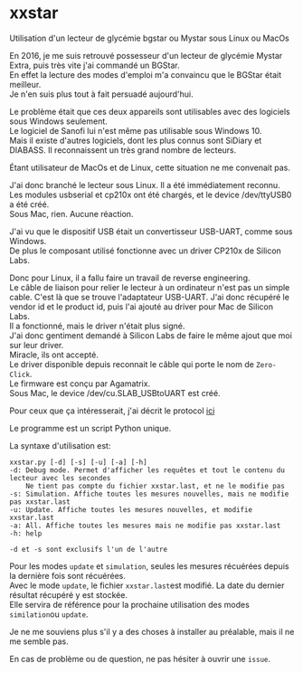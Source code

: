 # xxstar
Utilisation d'un lecteur de glycémie bgstar ou Mystar sous Linux ou MacOs  

En 2016, je me suis retrouvé possesseur d'un lecteur de glycémie Mystar Extra, puis très vite j'ai commandé un BGStar.  
En effet la lecture des modes d'emploi m'a convaincu que le BGStar était meilleur.  
Je n'en suis plus tout à fait persuadé aujourd'hui.  
  
Le problème était que ces deux appareils sont utilisables avec des logiciels sous Windows seulement.  
Le logiciel de Sanofi lui n'est même pas utilisable sous Windows 10.  
Mais il existe d'autres logiciels, dont les plus connus sont SiDiary et DIABASS. Il reconnaissent un très grand nombre de lecteurs.    
  
Étant utilisateur de MacOs et de Linux, cette situation ne me convenait pas.  
  
J'ai donc branché le lecteur sous Linux. Il a été immédiatement reconnu.  
Les modules usbserial et cp210x ont été chargés, et le device /dev/ttyUSB0 a été créé.  
Sous Mac, rien. Aucune réaction.  
  
J'ai vu que le dispositif USB était un convertisseur USB-UART, comme sous Windows.  
De plus le composant utilisé fonctionne avec un driver CP210x de Silicon Labs.  
  
Donc pour Linux, il a fallu faire un travail de reverse engineering.  
Le câble de liaison pour relier le lecteur à un ordinateur n'est pas un simple cable. C'est là que se trouve l'adaptateur USB-UART. J'ai donc récupéré le vendor id et le product id, puis l'ai ajouté au driver pour Mac de Silicon Labs.  
Il a fonctionné, mais le driver n'était plus signé.  
J'ai donc gentiment demandé à Silicon Labs de faire le même ajout que moi sur leur driver.  
Miracle, ils ont accepté.  
Le driver disponible depuis reconnait le câble qui porte le nom de `Zero-Click`.  
Le firmware est conçu par Agamatrix.  
Sous Mac, le device /dev/cu.SLAB_USBtoUART est créé.  
  
Pour ceux que ça intéresserait, j'ai décrit le protocol [ici](https://github.com/glucometers-tech/glucometer-protocols/blob/master/sanofi/bgstar-mystar.md)  
  
Le programme est un script Python unique.  
  
La syntaxe d'utilisation est:  

```
xxstar.py [-d] [-s] [-u] [-a] [-h]  
-d: Debug mode. Permet d'afficher les requêtes et tout le contenu du lecteur avec les secondes  
    Ne tient pas compte du fichier xxstar.last, et ne le modifie pas  
-s: Simulation. Affiche toutes les mesures nouvelles, mais ne modifie pas xxstar.last  
-u: Update. Affiche toutes les mesures nouvelles, et modifie xxstar.last  
-a: All. Affiche toutes les mesures mais ne modifie pas xxstar.last  
-h: help  
  
-d et -s sont exclusifs l'un de l'autre  
```
Pour les modes `update` et `simulation`, seules les mesures récuérées depuis la dernière fois sont récuérées.  
Avec le mode `update`, le fichier `xxstar.last`est modifié. La date du dernier résultat récupéré y est stockée.  
Elle servira de référence pour la prochaine utilisation des modes `similation`ou `update`.  

Je ne me souviens plus s'il y a des choses à installer au préalable, mais il ne me semble pas.  
  
En cas de problème ou de question, ne pas hésiter à ouvrir une `issue`.  
